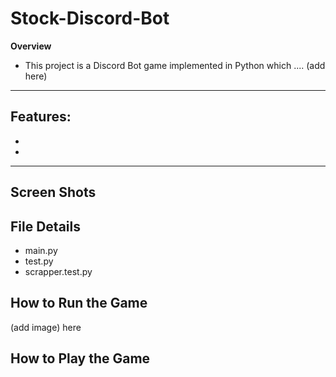 # Stock-Discord-Bot
**Overview**
- This project is a Discord Bot game implemented in Python which .... (add here)
----
**Features**:
-
-
-
----

## Screen Shots

## File Details
- main.py
- test.py
- scrapper.test.py




## How to Run the Game


(add image) here

## How to Play the Game

